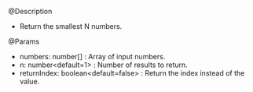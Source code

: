 @Description
- Return the smallest N numbers.

@Params
- numbers: number[]<required> : Array of input numbers.
- n: number<default=1> : Number of results to return.
- returnIndex: boolean<default=false> : Return the index instead of the value.